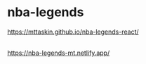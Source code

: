# nba-legends
https://mttaskin.github.io/nba-legends-react/
<br>
<br>


https://nba-legends-mt.netlify.app/
